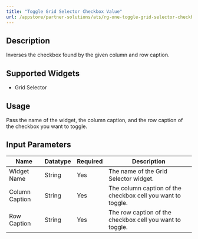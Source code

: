 ```yaml
---
title: "Toggle Grid Selector Checkbox Value"
url: /appstore/partner-solutions/ats/rg-one-toggle-grid-selector-checkbox-value/
---
```


## Description

Inverses the checkbox found by the given column and row caption.

## Supported Widgets

* Grid Selector

## Usage

Pass the name of the widget, the column caption, and the row caption of the checkbox you want to toggle.

## Input Parameters

Name | Datatype | Required | Description
---- | -------- | -------- | ---------------
Widget Name | String | Yes | The name of the Grid Selector widget.
Column Caption | String | Yes | The column caption of the checkbox cell you want to toggle.
Row Caption | String | Yes | The row caption of the checkbox cell you want to toggle.
